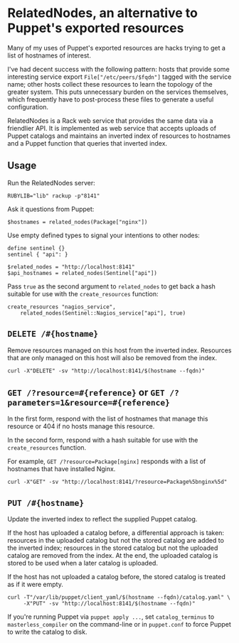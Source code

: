 RelatedNodes, an alternative to Puppet's exported resources
===========================================================

Many of my uses of Puppet's exported resources are hacks trying to get
a list of hostnames of interest.

I've had decent success with the following pattern: hosts that provide
some interesting service export `File["/etc/peers/$fqdn"]` tagged with
the service name; other hosts collect these resources to learn the
topology of the greater system.  This puts unnecessary burden on the
services themselves, which frequently have to post-process these files
to generate a useful configuration.

RelatedNodes is a Rack web service that provides the same data via a
friendlier API.  It is implemented as web service that accepts uploads
of Puppet catalogs and maintains an inverted index of resources to
hostnames and a Puppet function that queries that inverted index.

Usage
-----

Run the RelatedNodes server:

    RUBYLIB="lib" rackup -p"8141"

Ask it questions from Puppet:

    $hostnames = related_nodes(Package["nginx"])

Use empty defined types to signal your intentions to other nodes:

    define sentinel {}
    sentinel { "api": }

	$related_nodes = "http://localhost:8141"
    $api_hostnames = related_nodes(Sentinel["api"])

Pass `true` as the second argument to `related_nodes` to get back a hash
suitable for use with the `create_resources` function:

    create_resources "nagios_service",
        related_nodes(Sentinel::Nagios_service["api"], true)

`DELETE /#{hostname}`
---------------------

Remove resources managed on this host from the inverted index.  Resources
that are only managed on this host will also be removed from the index.

    curl -X"DELETE" -sv "http://localhost:8141/$(hostname --fqdn)"

`GET /?resource=#{reference}` or `GET /?parameters=1&resource=#{reference}`
---------------------------------------------------------------------------

In the first form, respond with the list of hostnames that manage this
resource or 404 if no hosts manage this resource.

In the second form, respond with a hash suitable for use with the
`create_resources` function.

For example, `GET /?resource=Package[nginx]` responds with a list of
hostnames that have installed Nginx.

    curl -X"GET" -sv "http://localhost:8141/?resource=Package%5bnginx%5d"

`PUT /#{hostname}`
------------------

Update the inverted index to reflect the supplied Puppet catalog.

If the host has uploaded a catalog before, a differential approach is
taken: resources in the uploaded catalog but not the stored catalog are
added to the inverted index; resources in the stored catalog but not
the uploaded catalog are removed from the index.  At the end, the
uploaded catalog is stored to be used when a later catalog is uploaded.

If the host has not uploaded a catalog before, the stored catalog is
treated as if it were empty.

    curl -T"/var/lib/puppet/client_yaml/$(hostname --fqdn)/catalog.yaml" \
         -X"PUT" -sv "http://localhost:8141/$(hostname --fqdn)"

If you're running Puppet via `puppet apply ...`, set `catalog_terminus` to
`masterless_compiler` on the command-line or in `puppet.conf` to force Puppet
to write the catalog to disk.
